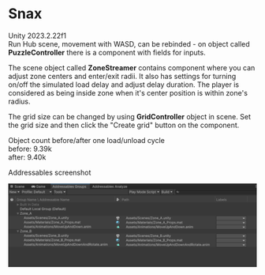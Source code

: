 # Snax

Unity 2023.2.22f1  
Run Hub scene, movement with WASD, can be rebinded - on object called **PuzzleController** there is a component with fields for inputs.  

The scene object called **ZoneStreamer** contains component where you can adjust zone centers and enter/exit radii. It also has settings for turning on/off the simulated load delay and adjust delay duration. The player is considered as being inside zone when it's center position is within zone's radius.  

The grid size can be changed by using **GridController** object in scene. Set the grid size and then click the "Create grid" button on the component. 

Object count before/after one load/unload cycle  
before: 9.39k  
after: 9.40k

Addressables screenshot  

<img src="https://raw.githubusercontent.com/gamedevserj/Snax/refs/heads/main/AddressablesScreenshot.png">
